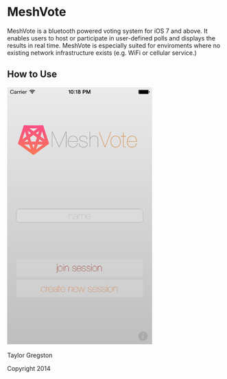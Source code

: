 MeshVote
========

MeshVote is a bluetooth powered voting system for iOS 7 and above.  It enables users to host or participate in user-defined polls and displays the results in real time.  MeshVote is especially suited for enviroments where no existing network infrastructure exists (e.g. WiFi or cellular service.)



## How to Use

<img src="screenshots/HomeScreen.png" height="600px" />


Taylor Gregston

Copyright 2014